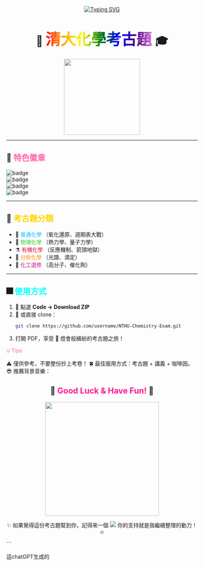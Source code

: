 <!-- 🎬 動態打字標題 -->
<p align="center">
  <a href="https://git.io/typing-svg">
    <img src="https://readme-typing-svg.demolab.com?font=Noto+Sans+TC&weight=800&size=30&pause=1100&duration=2400&center=true&vCenter=true&multiline=true&width=780&color=F72585&lines=%F0%9F%92%AA+%E6%B8%85%E5%A4%A7%E5%8C%96%E5%AD%B8%E8%80%83%E5%8F%A4%E9%A1%8C;Exam+Archive+%E7%9C%9F%E9%A6%99%E5%91%B3+%F0%9F%8D%97" alt="Typing SVG" />
  </a>
</p>

<!-- 🌈 漸層 H1 標題 -->
<h1 align="center">
  🧪 <span style="font-size:40px;background: linear-gradient(to right, red, orange, yellow, green, blue, indigo, violet); -webkit-background-clip: text; color: transparent;">
    清大化學考古題
  </span> 🎓
</h1>

<p align="center">
  <img src="https://media.giphy.com/media/l0MYEqEzwMWFCg8rm/giphy.gif" width="200" />
</p>

---

## 🌈 <span style="color:hotpink">特色徽章</span>  

![badge](https://img.shields.io/badge/NTHU-💜Chemistry-blueviolet?style=for-the-badge)  
![badge](https://img.shields.io/badge/考古題-🔥必備-critical?style=for-the-badge)  
![badge](https://img.shields.io/badge/努力-💯上岸-success?style=for-the-badge)  
![badge](https://img.shields.io/badge/咖啡-☕助攻-brown?style=flat-square)  

---

## 📂 <span style="color:gold">考古題分類</span>  

- 📘 <span style="color:deepskyblue">普通化學</span> （氧化還原、週期表大戰）  
- 🔬 <span style="color:limegreen">物理化學</span> （熱力學、量子力學）  
- ⚗️ <span style="color:crimson">有機化學</span> （反應機制、箭頭地獄）  
- 🧲 <span style="color:darkorange">分析化學</span> （光譜、滴定）  
- 🌟 <span style="color:mediumvioletred">化工選修</span> （高分子、催化劑）  

---

## 🎆 <span style="color:cyan">使用方式</span>  

1. 🚀 點選 **Code → Download ZIP**  
2. 🎯 或直接 clone：
   ```bash
   git clone https://github.com/username/NTHU-Chemistry-Exam.git
3. 打開 PDF，享受 🎇 燈會般繽紛的考古題之旅！

💡 <span style="color:hotpink">Tips</span>

⚠️ 僅供參考，不要整份抄上考卷！
🍀 最佳服用方式：考古題 + 講義 + 咖啡因。
😎 推薦背景音樂：


<h2 align="center"> 🎇 <span style="color:deeppink">Good Luck & Have Fun!</span> 🎇 </h2> <p align="center"> <img src="https://media.giphy.com/media/26AHONQ79FdWZhAI0/giphy.gif" width="300" /> </p>
<p align="center"> ✨ 如果覺得這份考古題幫到你，記得來一個 <img src="https://img.shields.io/badge/⭐-Star%20This%20Repo-yellow?style=for-the-badge" /> 你的支持就是我繼續整理的動力！ 🔥 </p> ```

這chatGPT生成的
